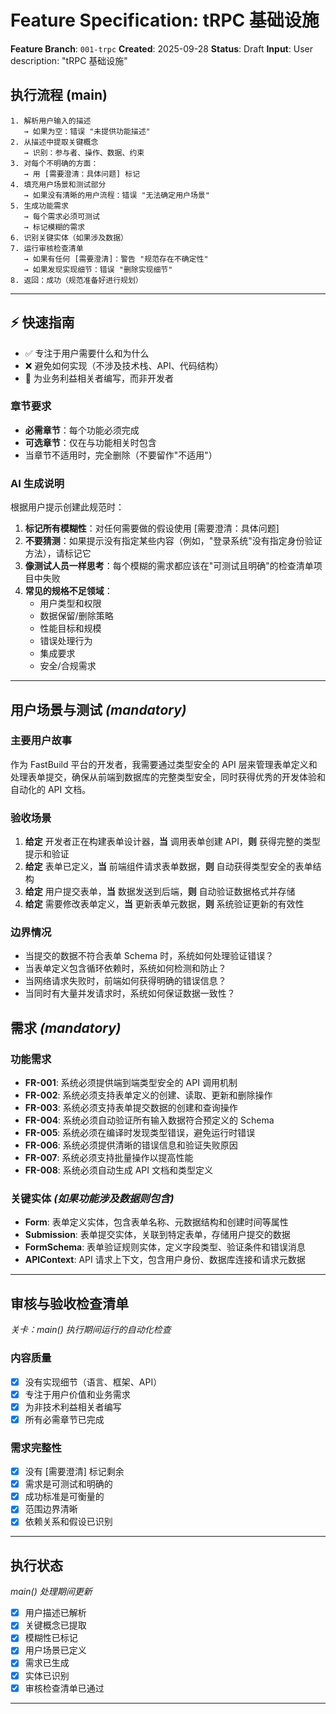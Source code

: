 # Feature Specification: tRPC 基础设施

**Feature Branch**: `001-trpc`
**Created**: 2025-09-28
**Status**: Draft
**Input**: User description: "tRPC 基础设施"

## 执行流程 (main)
```
1. 解析用户输入的描述
   → 如果为空：错误 "未提供功能描述"
2. 从描述中提取关键概念
   → 识别：参与者、操作、数据、约束
3. 对每个不明确的方面：
   → 用 [需要澄清：具体问题] 标记
4. 填充用户场景和测试部分
   → 如果没有清晰的用户流程：错误 "无法确定用户场景"
5. 生成功能需求
   → 每个需求必须可测试
   → 标记模糊的需求
6. 识别关键实体（如果涉及数据）
7. 运行审核检查清单
   → 如果有任何 [需要澄清]：警告 "规范存在不确定性"
   → 如果发现实现细节：错误 "删除实现细节"
8. 返回：成功（规范准备好进行规划）
```

---

## ⚡ 快速指南
- ✅ 专注于用户需要什么和为什么
- ❌ 避免如何实现（不涉及技术栈、API、代码结构）
- 👥 为业务利益相关者编写，而非开发者

### 章节要求
- **必需章节**：每个功能必须完成
- **可选章节**：仅在与功能相关时包含
- 当章节不适用时，完全删除（不要留作"不适用"）

### AI 生成说明
根据用户提示创建此规范时：
1. **标记所有模糊性**：对任何需要做的假设使用 [需要澄清：具体问题]
2. **不要猜测**：如果提示没有指定某些内容（例如，"登录系统"没有指定身份验证方法），请标记它
3. **像测试人员一样思考**：每个模糊的需求都应该在"可测试且明确"的检查清单项目中失败
4. **常见的规格不足领域**：
   - 用户类型和权限
   - 数据保留/删除策略
   - 性能目标和规模
   - 错误处理行为
   - 集成要求
   - 安全/合规需求

---

## 用户场景与测试 *(mandatory)*

### 主要用户故事
作为 FastBuild 平台的开发者，我需要通过类型安全的 API 层来管理表单定义和处理表单提交，确保从前端到数据库的完整类型安全，同时获得优秀的开发体验和自动化的 API 文档。

### 验收场景
1. **给定** 开发者正在构建表单设计器，**当** 调用表单创建 API，**则** 获得完整的类型提示和验证
2. **给定** 表单已定义，**当** 前端组件请求表单数据，**则** 自动获得类型安全的表单结构
3. **给定** 用户提交表单，**当** 数据发送到后端，**则** 自动验证数据格式并存储
4. **给定** 需要修改表单定义，**当** 更新表单元数据，**则** 系统验证更新的有效性

### 边界情况
- 当提交的数据不符合表单 Schema 时，系统如何处理验证错误？
- 当表单定义包含循环依赖时，系统如何检测和防止？
- 当网络请求失败时，前端如何获得明确的错误信息？
- 当同时有大量并发请求时，系统如何保证数据一致性？

## 需求 *(mandatory)*

### 功能需求
- **FR-001**: 系统必须提供端到端类型安全的 API 调用机制
- **FR-002**: 系统必须支持表单定义的创建、读取、更新和删除操作
- **FR-003**: 系统必须支持表单提交数据的创建和查询操作
- **FR-004**: 系统必须自动验证所有输入数据符合预定义的 Schema
- **FR-005**: 系统必须在编译时发现类型错误，避免运行时错误
- **FR-006**: 系统必须提供清晰的错误信息和验证失败原因
- **FR-007**: 系统必须支持批量操作以提高性能
- **FR-008**: 系统必须自动生成 API 文档和类型定义

### 关键实体 *(如果功能涉及数据则包含)*
- **Form**: 表单定义实体，包含表单名称、元数据结构和创建时间等属性
- **Submission**: 表单提交实体，关联到特定表单，存储用户提交的数据
- **FormSchema**: 表单验证规则实体，定义字段类型、验证条件和错误消息
- **APIContext**: API 请求上下文，包含用户身份、数据库连接和请求元数据

---

## 审核与验收检查清单
*关卡：main() 执行期间运行的自动化检查*

### 内容质量
- [x] 没有实现细节（语言、框架、API）
- [x] 专注于用户价值和业务需求
- [x] 为非技术利益相关者编写
- [x] 所有必需章节已完成

### 需求完整性
- [x] 没有 [需要澄清] 标记剩余
- [x] 需求是可测试和明确的
- [x] 成功标准是可衡量的
- [x] 范围边界清晰
- [x] 依赖关系和假设已识别

---

## 执行状态
*main() 处理期间更新*

- [x] 用户描述已解析
- [x] 关键概念已提取
- [x] 模糊性已标记
- [x] 用户场景已定义
- [x] 需求已生成
- [x] 实体已识别
- [x] 审核检查清单已通过

---
